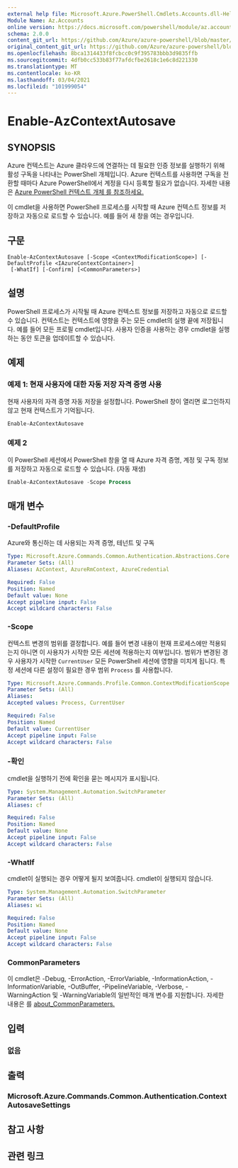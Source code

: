 ```yaml
---
external help file: Microsoft.Azure.PowerShell.Cmdlets.Accounts.dll-Help.xml
Module Name: Az.Accounts
online version: https://docs.microsoft.com/powershell/module/az.accounts/enable-azcontextautosave
schema: 2.0.0
content_git_url: https://github.com/Azure/azure-powershell/blob/master/src/Accounts/Accounts/help/Enable-AzContextAutosave.md
original_content_git_url: https://github.com/Azure/azure-powershell/blob/master/src/Accounts/Accounts/help/Enable-AzContextAutosave.md
ms.openlocfilehash: 8bca1314433f8fcbcc0c9f395783bbb3d9835ffb
ms.sourcegitcommit: 4dfb0cc533b83f77afdcfbe2618c1e6c8d221330
ms.translationtype: MT
ms.contentlocale: ko-KR
ms.lasthandoff: 03/04/2021
ms.locfileid: "101999054"
---
```

# Enable-AzContextAutosave

## SYNOPSIS
Azure 컨텍스트는 Azure 클라우드에 연결하는 데 필요한 인증 정보를 실행하기 위해 활성 구독을 나타내는 PowerShell 개체입니다. Azure 컨텍스트를 사용하면 구독을 전환할 때마다 Azure PowerShell에서 계정을 다시 등록할 필요가 없습니다. 자세한 내용은 [Azure PowerShell 컨텍스트 개체 를 참조하세요.](https://docs.microsoft.com/powershell/azure/context-persistence)

이 cmdlet을 사용하면 PowerShell 프로세스를 시작할 때 Azure 컨텍스트 정보를 저장하고 자동으로 로드할 수 있습니다. 예를 들어 새 창을 여는 경우입니다.

## 구문

```
Enable-AzContextAutosave [-Scope <ContextModificationScope>] [-DefaultProfile <IAzureContextContainer>]
 [-WhatIf] [-Confirm] [<CommonParameters>]
```

## 설명

PowerShell 프로세스가 시작될 때 Azure 컨텍스트 정보를 저장하고 자동으로 로드할 수 있습니다. 컨텍스트는 컨텍스트에 영향을 주는 모든 cmdlet의 실행 끝에 저장됩니다. 예를 들어 모든 프로필 cmdlet입니다. 사용자 인증을 사용하는 경우 cmdlet을 실행하는 동안 토큰을 업데이트할 수 있습니다.

## 예제

### 예제 1: 현재 사용자에 대한 자동 저장 자격 증명 사용

현재 사용자의 자격 증명 자동 저장을 설정합니다. PowerShell 창이 열리면 로그인하지 않고 현재 컨텍스트가 기억됩니다.

```powershell
Enable-AzContextAutosave
```

### 예제 2

이 PowerShell 세션에서 PowerShell 창을 열 때 Azure 자격 증명, 계정 및 구독 정보를 저장하고 자동으로 로드할 수 있습니다. (자동 재생)

```powershell <!-- Aladdin Generated Example -->
Enable-AzContextAutosave -Scope Process
```

## 매개 변수

### -DefaultProfile

Azure와 통신하는 데 사용되는 자격 증명, 테넌트 및 구독

```yaml
Type: Microsoft.Azure.Commands.Common.Authentication.Abstractions.Core.IAzureContextContainer
Parameter Sets: (All)
Aliases: AzContext, AzureRmContext, AzureCredential

Required: False
Position: Named
Default value: None
Accept pipeline input: False
Accept wildcard characters: False
```

### -Scope

컨텍스트 변경의 범위를 결정합니다. 예를 들어 변경 내용이 현재 프로세스에만 적용되는지 아니면 이 사용자가 시작한 모든 세션에 적용하는지 여부입니다. 범위가 변경된 경우 사용자가 시작한 `CurrentUser` 모든 PowerShell 세션에 영향을 미치게 됩니다. 특정 세션에 다른 설정이 필요한 경우 범위 `Process` 를 사용합니다.

```yaml
Type: Microsoft.Azure.Commands.Profile.Common.ContextModificationScope
Parameter Sets: (All)
Aliases:
Accepted values: Process, CurrentUser

Required: False
Position: Named
Default value: CurrentUser
Accept pipeline input: False
Accept wildcard characters: False
```

### -확인

cmdlet을 실행하기 전에 확인을 묻는 메시지가 표시됩니다.

```yaml
Type: System.Management.Automation.SwitchParameter
Parameter Sets: (All)
Aliases: cf

Required: False
Position: Named
Default value: None
Accept pipeline input: False
Accept wildcard characters: False
```

### -WhatIf

cmdlet이 실행되는 경우 어떻게 될지 보여줍니다.
cmdlet이 실행되지 않습니다.

```yaml
Type: System.Management.Automation.SwitchParameter
Parameter Sets: (All)
Aliases: wi

Required: False
Position: Named
Default value: None
Accept pipeline input: False
Accept wildcard characters: False
```

### CommonParameters
이 cmdlet은 -Debug, -ErrorAction, -ErrorVariable, -InformationAction, -InformationVariable, -OutBuffer, -PipelineVariable, -Verbose, -WarningAction 및 -WarningVariable의 일반적인 매개 변수를 지원합니다. 자세한 내용은 를 [about_CommonParameters.](http://go.microsoft.com/fwlink/?LinkID=113216)

## 입력

### 없음

## 출력

### Microsoft.Azure.Commands.Common.Authentication.ContextAutosaveSettings

## 참고 사항

## 관련 링크
